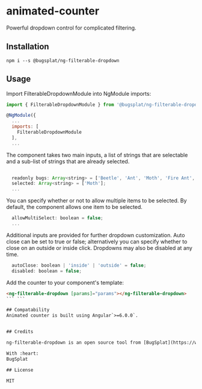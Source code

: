# animated-counter

Powerful dropdown control for complicated filtering.

## Installation

`npm i --s @bugsplat/ng-filterable-dropdown`

## Usage
Import FilterableDropdownModule into NgModule imports:
```js
import { FilterableDropdownModule } from '@bugsplat/ng-filterable-dropdown'

@NgModule({
  ...
  imports: [
    FilterableDropdownModule
  ],
  ...
```
The component takes two main inputs, a list of strings that are selectable and a sub-list of strings that are already selected. 
```js
  
  readonly bugs: Array<string> = ['Beetle', 'Ant', 'Moth', 'Fire Ant', 'Dung Beetle', 'Grass Ant'] 
  selected: Array<string> = ['Moth'];
  ...
```
You can specify whether or not to allow multiple items to be selected. By default, the component allows one item to be selected.
```js
  allowMultiSelect: boolean = false;
  ...
```
Additional inputs are provided for further dropdown customization. Auto close can be set to true or false; alternatively you can specify whether to close on an outside or inside click. Dropdowns may also be disabled at any time.
```js
  autoClose: boolean | 'inside' | 'outside' = false;
  disabled: boolean = false;
```
Add the counter to your component's template:

```html
<ng-filterable-dropdown [params]="params"></ng-filterable-dropdown>
```	```

## Compatability
Animated counter is built using Angular`>=6.0.0`.


## Credits

ng-filterable-dropdown is an open source tool from [BugSplat](https://www.bugsplat.com/)! BugSplat is a crash reporting tool used by developers to find when their software crashes while in use, and to collect data valuable to fixing those crashes. If you're interested in crash reporting, check out our [Angular](https://www.bugsplat.com/docs/sdk/angular/) integration. 

With :heart:  
BugSplat

## License

MIT

